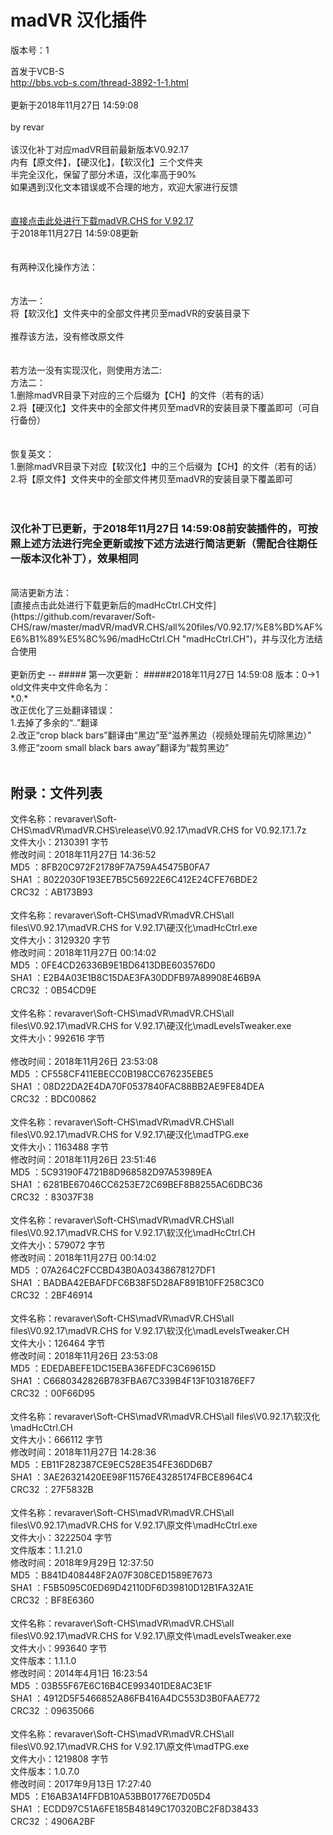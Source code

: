 # madVR 汉化插件 

版本号：1

首发于VCB-S<br>
http://bbs.vcb-s.com/thread-3892-1-1.html<br>
<br>
更新于2018年11月27日 14:59:08<br>
<br>
by revar<br>
<br>
该汉化补丁对应madVR目前最新版本V0.92.17<br>
内有【原文件】，【硬汉化】，【软汉化】三个文件夹<br>
半完全汉化，保留了部分术语，汉化率高于90%<br>
如果遇到汉化文本错误或不合理的地方，欢迎大家进行反馈<br>
<br>
<br>
[直接点击此处进行下载madVR.CHS for V.92.17](https://github.com/revaraver/Soft-CHS/raw/master/madVR/madVR.CHS/release/V0.92.17/madVR.CHS%20for%20V0.92.17.7z "madVR.CHS for V.92.17")<br>
于2018年11月27日 14:59:08更新<br>
<br>
<br>
有两种汉化操作方法：<br>
<br>
<br>
方法一：<br>
将【软汉化】文件夹中的全部文件拷贝至madVR的安装目录下<br>
<br>
推荐该方法，没有修改原文件<br>
<br>
<br>
若方法一没有实现汉化，则使用方法二:<br>
方法二：<br>
1.删除madVR目录下对应的三个后缀为【CH】的文件（若有的话）<br>
2.将【硬汉化】文件夹中的全部文件拷贝至madVR的安装目录下覆盖即可（可自行备份）<br>
<br>
<br>
恢复英文：<br>
1.删除madVR目录下对应【软汉化】中的三个后缀为【CH】的文件（若有的话）<br>
2.将【原文件】文件夹中的全部文件拷贝至madVR的安装目录下覆盖即可<br>
<br>
<br>
### 汉化补丁已更新，于2018年11月27日 14:59:08前安装插件的，可按照上述方法进行完全更新或按下述方法进行简洁更新（需配合往期任一版本汉化补丁），效果相同  
<br>
简洁更新方法：<br>
[直接点击此处进行下载更新后的madHcCtrl.CH文件](https://github.com/revaraver/Soft-CHS/raw/master/madVR/madVR.CHS/all%20files/V0.92.17/%E8%BD%AF%E6%B1%89%E5%8C%96/madHcCtrl.CH "madHcCtrl.CH")，并与汉化方法结合使用<br>
<br>
更新历史
--
##### 第一次更新：
#####2018年11月27日 14:59:08
版本：0→1<br>
old文件夹中文件命名为：<br>
*.0.*<br>
改正优化了三处翻译错误：<br>
1.去掉了多余的“..”翻译<br>
2.改正“crop black bars”翻译由“黑边”至“滋养黑边（视频处理前先切除黑边）”<br>
3.修正“zoom small black bars away”翻译为“裁剪黑边”<br>
<br>

附录：文件列表<br>
--
文件名称：revaraver\Soft-CHS\madVR\madVR.CHS\release\V0.92.17\madVR.CHS for V0.92.17.1.7z<br>
文件大小：2130391 字节<br>
修改时间：2018年11月27日 14:36:52<br>
MD5     ：8FB20C972F21789F7A759A45475B0FA7<br>
SHA1    ：8022030F193EE7B5C56922E6C412E24CFE76BDE2<br>
CRC32   ：AB173B93<br>
<br>
文件名称：revaraver\Soft-CHS\madVR\madVR.CHS\all files\V0.92.17\madVR.CHS for V.92.17\硬汉化\madHcCtrl.exe<br>
文件大小：3129320 字节<br>
修改时间：2018年11月27日 00:14:02<br>
MD5     ：0FE4CD26336B9E1BD6413DBE603576D0<br>
SHA1    ：E2B4A03E1B8C15DAE3FA30DDFB97A89908E46B9A<br>
CRC32   ：0B54CD9E<br>
<br>
文件名称：revaraver\Soft-CHS\madVR\madVR.CHS\all files\V0.92.17\madVR.CHS for V.92.17\硬汉化\madLevelsTweaker.exe<br>
文件大小：992616 字节<br><br>
修改时间：2018年11月26日 23:53:08<br>
MD5     ：CF558CF411EBECC0B198CC676235EBE5<br>
SHA1    ：08D22DA2E4DA70F0537840FAC88BB2AE9FE84DEA<br>
CRC32   ：BDC00862<br>
<br>
文件名称：revaraver\Soft-CHS\madVR\madVR.CHS\all files\V0.92.17\madVR.CHS for V.92.17\硬汉化\madTPG.exe<br>
文件大小：1163488 字节<br>
修改时间：2018年11月26日 23:51:46<br>
MD5     ：5C93190F4721B8D968582D97A53989EA<br>
SHA1    ：6281BE67046CC6253E72C69BEF8B8255AC6DBC36<br>
CRC32   ：83037F38<br>
<br>
文件名称：revaraver\Soft-CHS\madVR\madVR.CHS\all files\V0.92.17\madVR.CHS for V.92.17\软汉化\madHcCtrl.CH<br>
文件大小：579072 字节<br>
修改时间：2018年11月27日 00:14:02<br>
MD5     ：07A264C2FCCBD43B0A03438678127DF1<br>
SHA1    ：BADBA42EBAFDFC6B38F5D28AF891B10FF258C3C0<br>
CRC32   ：2BF46914<br>
<br>
文件名称：revaraver\Soft-CHS\madVR\madVR.CHS\all files\V0.92.17\madVR.CHS for V.92.17\软汉化\madLevelsTweaker.CH<br>
文件大小：126464 字节<br>
修改时间：2018年11月26日 23:53:08<br>
MD5     ：EDEDABEFE1DC15EBA36FEDFC3C69615D<br>
SHA1    ：C6680342826B783FBA67C339B4F13F1031876EF7<br>
CRC32   ：00F66D95<br>
<br>
文件名称：revaraver\Soft-CHS\madVR\madVR.CHS\all files\V0.92.17\软汉化\madHcCtrl.CH<br>
文件大小：666112 字节<br>
修改时间：2018年11月27日 14:28:36<br>
MD5     ：EB11F282387CE9EC528E354FE36DD6B7<br>
SHA1    ：3AE26321420EE98F11576E43285174FBCE8964C4<br>
CRC32   ：27F5832B<br>
<br>
文件名称：revaraver\Soft-CHS\madVR\madVR.CHS\all files\V0.92.17\madVR.CHS for V.92.17\原文件\madHcCtrl.exe<br>
文件大小：3222504 字节<br>
文件版本：1.1.21.0<br>
修改时间：2018年9月29日 12:37:50<br>
MD5     ：B841D408448F2A07F308CED1589E7673<br>
SHA1    ：F5B5095C0ED69D42110DF6D39810D12B1FA32A1E<br>
CRC32   ：BF8E6360<br>
<br>
文件名称：revaraver\Soft-CHS\madVR\madVR.CHS\all files\V0.92.17\madVR.CHS for V.92.17\原文件\madLevelsTweaker.exe<br>
文件大小：993640 字节<br>
文件版本：1.1.1.0<br>
修改时间：2014年4月1日 16:23:54<br>
MD5     ：03B55F67E6C16B4CE993401DE8AC3E1F<br>
SHA1    ：4912D5F5466852A86FB416A4DC553D3B0FAAE772<br>
CRC32   ：09635066<br>
<br>
文件名称：revaraver\Soft-CHS\madVR\madVR.CHS\all files\V0.92.17\madVR.CHS for V.92.17\原文件\madTPG.exe<br>
文件大小：1219808 字节<br>
文件版本：1.0.7.0<br>
修改时间：2017年9月13日 17:27:40<br>
MD5     ：E16AB3A14FFDB10A53BB01776E7D05D4<br>
SHA1    ：ECDD97C51A6FE185B48149C170320BC2F8D38433<br>
CRC32   ：4906A2BF<br>

